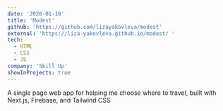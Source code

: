 ```yaml
---
date: '2020-01-10'
title: 'Modest'
github: 'https://github.com/lizayakovleva/modest'
external: 'https://liza-yakovleva.github.io/modest/ '
tech:
  - HTML
  - CSS
  - JS
company: 'Skill Up'
showInProjects: true
---
```


A single page web app for helping me choose where to travel, built with Next.js, Firebase, and Tailwind CSS
